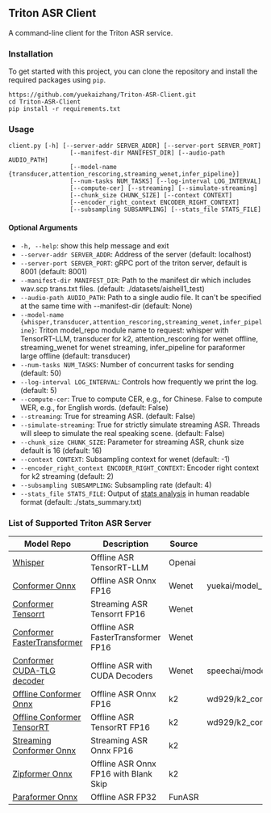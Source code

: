 ## Triton ASR Client

A command-line client for the Triton ASR service.


### Installation

To get started with this project, you can clone the repository and install the required packages using `pip`.

   ```
   https://github.com/yuekaizhang/Triton-ASR-Client.git
   cd Triton-ASR-Client
   pip install -r requirements.txt
   ```

### Usage

```
client.py [-h] [--server-addr SERVER_ADDR] [--server-port SERVER_PORT]
                 [--manifest-dir MANIFEST_DIR] [--audio-path AUDIO_PATH]
                 [--model-name {transducer,attention_rescoring,streaming_wenet,infer_pipeline}]
                 [--num-tasks NUM_TASKS] [--log-interval LOG_INTERVAL]
                 [--compute-cer] [--streaming] [--simulate-streaming]
                 [--chunk_size CHUNK_SIZE] [--context CONTEXT]
                 [--encoder_right_context ENCODER_RIGHT_CONTEXT]
                 [--subsampling SUBSAMPLING] [--stats_file STATS_FILE]
```

#### Optional Arguments

* `-h, --help`: show this help message and exit
* `--server-addr SERVER_ADDR`: Address of the server (default: localhost)
* `--server-port SERVER_PORT`: gRPC port of the triton server, default is 8001 (default: 8001)
* `--manifest-dir MANIFEST_DIR`: Path to the manifest dir which includes wav.scp trans.txt files. (default: ./datasets/aishell1_test)
* `--audio-path AUDIO_PATH`: Path to a single audio file. It can't be specified at the same time with --manifest-dir (default: None)
* `--model-name {whisper,transducer,attention_rescoring,streaming_wenet,infer_pipeline}`: Triton model_repo module name to request: whisper with TensorRT-LLM, transducer for k2, attention_rescoring for wenet offline, streaming_wenet for wenet streaming, infer_pipeline for paraformer large offline (default: transducer)
* `--num-tasks NUM_TASKS`: Number of concurrent tasks for sending (default: 50)
* `--log-interval LOG_INTERVAL`: Controls how frequently we print the log. (default: 5)
* `--compute-cer`: True to compute CER, e.g., for Chinese. False to compute WER, e.g., for English words. (default: False)
* `--streaming`: True for streaming ASR. (default: False)
* `--simulate-streaming`: True for strictly simulate streaming ASR. Threads will sleep to simulate the real speaking scene. (default: False)
* `--chunk_size CHUNK_SIZE`: Parameter for streaming ASR, chunk size default is 16 (default: 16)
* `--context CONTEXT`: Subsampling context for wenet (default: -1)
* `--encoder_right_context ENCODER_RIGHT_CONTEXT`: Encoder right context for k2 streaming (default: 2)
* `--subsampling SUBSAMPLING`: Subsampling rate (default: 4)
* `--stats_file STATS_FILE`: Output of [stats analysis](poe://www.poe.com/_api/key_phrase?phrase=stats%20analysis&prompt=Tell%20me%20more%20about%20stats%20analysis.) in human readable format (default: ./stats_summary.txt)



### List of Supported Triton ASR Server
| Model Repo | Description | Source | HuggingFace Link |
| --- | --- | --- | -- |
| [Whisper](https://github.com/k2-fsa/sherpa/tree/master/triton/whisper) | Offline ASR TensorRT-LLM |Openai |   |
| [Conformer Onnx](https://github.com/wenet-e2e/wenet/tree/main/runtime/gpu/model_repo) | Offline ASR Onnx FP16 |Wenet | yuekai/model_repo_conformer_aishell_wenet  |
| [Conformer Tensorrt](https://github.com/wenet-e2e/wenet/tree/main/runtime/gpu/tensorrt/model_repo_stateful_trt) |Streaming ASR Tensorrt FP16 |Wenet |  |
| [Conformer FasterTransformer](https://github.com/wenet-e2e/wenet/tree/main/runtime/gpu/tensorrt_fastertransformer/model_repo_ft) | Offline ASR FasterTransformer FP16|Wenet |  |
| [Conformer CUDA-TLG decoder](https://github.com/wenet-e2e/wenet/tree/main/runtime/gpu/cuda_decoders/model_repo_cuda_decoder) | Offline ASR with CUDA Decoders|Wenet | speechai/model_repo_conformer_aishell_wenet_tlg |
| [Offline Conformer Onnx](https://github.com/k2-fsa/sherpa/tree/master/triton/model_repo_offline) | Offline ASR Onnx FP16 |k2 |wd929/k2_conformer_offline_onnx_model_repo
| [Offline Conformer TensorRT](https://github.com/k2-fsa/sherpa/tree/master/triton/model_repo_offline) | Offline ASR TensorRT FP16 |k2 |wd929/k2_conformer_offline_trt_model_repo |
| [Streaming Conformer Onnx](https://github.com/k2-fsa/sherpa/tree/master/triton/model_repo_streaming) | Streaming ASR Onnx FP16 |k2 | |
| [Zipformer Onnx](https://github.com/k2-fsa/sherpa/tree/master/triton/zipformer/model_repo_offline_bs) | Offline ASR Onnx FP16 with Blank Skip |k2 | |
| [Paraformer Onnx](https://github.com/alibaba-damo-academy/FunASR/tree/main/funasr/runtime/triton_gpu/model_repo_paraformer_large_offline) | Offline ASR FP32 |FunASR | |
